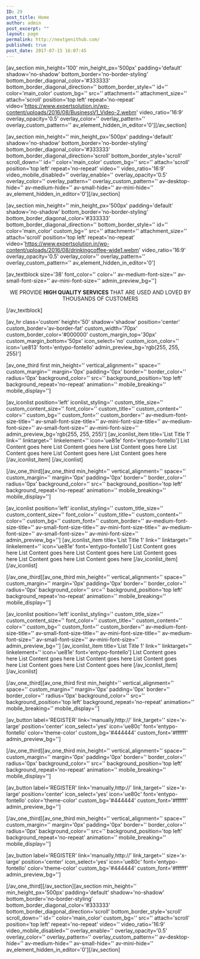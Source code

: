 ```yaml
---
ID: 29
post_title: Home
author: admin
post_excerpt: ""
layout: page
permalink: http://nextgenithub.com/
published: true
post_date: 2017-07-15 16:07:45
---
```

[av_section min_height='100' min_height_px='500px' padding='default' shadow='no-shadow' bottom_border='no-border-styling' bottom_border_diagonal_color='#333333' bottom_border_diagonal_direction='' bottom_border_style='' id='' color='main_color' custom_bg='' src='' attachment='' attachment_size='' attach='scroll' position='top left' repeat='no-repeat' video='https://www.expertsolution.in/wp-content/uploads/2016/08/BusinessV1_Video-2.webm' video_ratio='16:9' overlay_opacity='0.5' overlay_color='' overlay_pattern='' overlay_custom_pattern='' av_element_hidden_in_editor='0'][/av_section]

[av_section min_height='' min_height_px='500px' padding='default' shadow='no-shadow' bottom_border='no-border-styling' bottom_border_diagonal_color='#333333' bottom_border_diagonal_direction='scroll' bottom_border_style='scroll' scroll_down='' id='' color='main_color' custom_bg='' src='' attach='scroll' position='top left' repeat='no-repeat' video='' video_ratio='16:9' video_mobile_disabled='' overlay_enable='' overlay_opacity='0.5' overlay_color='' overlay_pattern='' overlay_custom_pattern='' av-desktop-hide='' av-medium-hide='' av-small-hide='' av-mini-hide='' av_element_hidden_in_editor='0'][/av_section]

[av_section min_height='' min_height_px='500px' padding='default' shadow='no-shadow' bottom_border='no-border-styling' bottom_border_diagonal_color='#333333' bottom_border_diagonal_direction='' bottom_border_style='' id='' color='main_color' custom_bg='' src='' attachment='' attachment_size='' attach='scroll' position='top left' repeat='no-repeat' video='https://www.expertsolution.in/wp-content/uploads/2016/08/drinkingcoffee-wide1.webm' video_ratio='16:9' overlay_opacity='0.5' overlay_color='' overlay_pattern='' overlay_custom_pattern='' av_element_hidden_in_editor='0']

[av_textblock size='38' font_color='' color='' av-medium-font-size='' av-small-font-size='' av-mini-font-size='' admin_preview_bg='']
<p class="av-special-heading-tag " style="text-align: center;">WE PROVIDE <strong>HIGH QUALITY</strong> <strong>SERVICES</strong> THAT ARE USED AND LOVED BY THOUSANDS OF CUSTOMERS</p>
[/av_textblock]

[av_hr class='custom' height='50' shadow='shadow' position='center' custom_border='av-border-fat' custom_width='70px' custom_border_color='#000000' custom_margin_top='30px' custom_margin_bottom='50px' icon_select='no' custom_icon_color='' icon='ue813' font='entypo-fontello' admin_preview_bg='rgb(255, 255, 255)']

[av_one_third first min_height='' vertical_alignment='' space='' custom_margin='' margin='0px' padding='0px' border='' border_color='' radius='0px' background_color='' src='' background_position='top left' background_repeat='no-repeat' animation='' mobile_breaking='' mobile_display='']

[av_iconlist position='left' iconlist_styling='' custom_title_size='' custom_content_size='' font_color='' custom_title='' custom_content='' color='' custom_bg='' custom_font='' custom_border='' av-medium-font-size-title='' av-small-font-size-title='' av-mini-font-size-title='' av-medium-font-size='' av-small-font-size='' av-mini-font-size='' admin_preview_bg='rgb(255, 255, 255)']
[av_iconlist_item title='List Title 1' link='' linktarget='' linkelement='' icon='ue81e' font='entypo-fontello']
List Content goes here List Content goes here List Content goes here List Content goes here List Content goes here List Content goes here
[/av_iconlist_item]
[/av_iconlist]

[/av_one_third][av_one_third min_height='' vertical_alignment='' space='' custom_margin='' margin='0px' padding='0px' border='' border_color='' radius='0px' background_color='' src='' background_position='top left' background_repeat='no-repeat' animation='' mobile_breaking='' mobile_display='']

[av_iconlist position='left' iconlist_styling='' custom_title_size='' custom_content_size='' font_color='' custom_title='' custom_content='' color='' custom_bg='' custom_font='' custom_border='' av-medium-font-size-title='' av-small-font-size-title='' av-mini-font-size-title='' av-medium-font-size='' av-small-font-size='' av-mini-font-size='' admin_preview_bg='']
[av_iconlist_item title='List Title 1' link='' linktarget='' linkelement='' icon='ue81e' font='entypo-fontello']
List Content goes here List Content goes here List Content goes here List Content goes here List Content goes here List Content goes here
[/av_iconlist_item]
[/av_iconlist]

[/av_one_third][av_one_third min_height='' vertical_alignment='' space='' custom_margin='' margin='0px' padding='0px' border='' border_color='' radius='0px' background_color='' src='' background_position='top left' background_repeat='no-repeat' animation='' mobile_breaking='' mobile_display='']

[av_iconlist position='left' iconlist_styling='' custom_title_size='' custom_content_size='' font_color='' custom_title='' custom_content='' color='' custom_bg='' custom_font='' custom_border='' av-medium-font-size-title='' av-small-font-size-title='' av-mini-font-size-title='' av-medium-font-size='' av-small-font-size='' av-mini-font-size='' admin_preview_bg='']
[av_iconlist_item title='List Title 1' link='' linktarget='' linkelement='' icon='ue81e' font='entypo-fontello']
List Content goes here List Content goes here List Content goes here List Content goes here List Content goes here List Content goes here
[/av_iconlist_item]
[/av_iconlist]

[/av_one_third][av_one_third first min_height='' vertical_alignment='' space='' custom_margin='' margin='0px' padding='0px' border='' border_color='' radius='0px' background_color='' src='' background_position='top left' background_repeat='no-repeat' animation='' mobile_breaking='' mobile_display='']

[av_button label='REGISTER' link='manually,http://' link_target='' size='x-large' position='center' icon_select='yes' icon='ue80c' font='entypo-fontello' color='theme-color' custom_bg='#444444' custom_font='#ffffff' admin_preview_bg='']

[/av_one_third][av_one_third min_height='' vertical_alignment='' space='' custom_margin='' margin='0px' padding='0px' border='' border_color='' radius='0px' background_color='' src='' background_position='top left' background_repeat='no-repeat' animation='' mobile_breaking='' mobile_display='']

[av_button label='REGISTER' link='manually,http://' link_target='' size='x-large' position='center' icon_select='yes' icon='ue80c' font='entypo-fontello' color='theme-color' custom_bg='#444444' custom_font='#ffffff' admin_preview_bg='']

[/av_one_third][av_one_third min_height='' vertical_alignment='' space='' custom_margin='' margin='0px' padding='0px' border='' border_color='' radius='0px' background_color='' src='' background_position='top left' background_repeat='no-repeat' animation='' mobile_breaking='' mobile_display='']

[av_button label='REGISTER' link='manually,http://' link_target='' size='x-large' position='center' icon_select='yes' icon='ue80c' font='entypo-fontello' color='theme-color' custom_bg='#444444' custom_font='#ffffff' admin_preview_bg='']

[/av_one_third][/av_section][av_section min_height='' min_height_px='500px' padding='default' shadow='no-shadow' bottom_border='no-border-styling' bottom_border_diagonal_color='#333333' bottom_border_diagonal_direction='scroll' bottom_border_style='scroll' scroll_down='' id='' color='main_color' custom_bg='' src='' attach='scroll' position='top left' repeat='no-repeat' video='' video_ratio='16:9' video_mobile_disabled='' overlay_enable='' overlay_opacity='0.5' overlay_color='' overlay_pattern='' overlay_custom_pattern='' av-desktop-hide='' av-medium-hide='' av-small-hide='' av-mini-hide='' av_element_hidden_in_editor='0'][/av_section]
